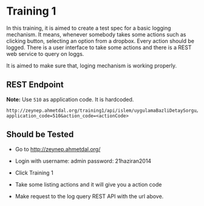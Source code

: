 # Training 1

In this training, it is aimed to create a test spec for a basic logging mechanism. It means, whenever somebody takes some actions such as clicking button, selecting an option from a dropbox. 
Every action should be logged. There is a user interface to take some actions and there is a REST web service to query on loggs. 

It is aimed to make sure that, loging mechanism is working properly.




## REST Endpoint

**Note:** Use `510` as application code. It is hardcoded.

```
http://zeynep.ahmetdal.org/training1/api/islem/uygulamaBazliDetaySorgu/?application_code=510&action_code=<actionCode>
```


## Should be Tested


* Go to http://zeynep.ahmetdal.org/

* Login with username: admin    password: 21haziran2014

* Click Training 1

* Take some listing actions and it will give you a action code

* Make request to the log query REST API with the url above.


